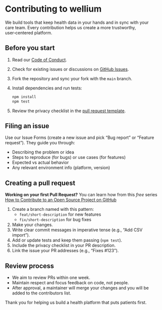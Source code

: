 # Contributing to wellium

We build tools that keep health data in your hands and in sync with your care team. Every contribution helps us create a more trustworthy, user‑centered platform.

## Before you start

1. Read our [Code of Conduct](CODE_OF_CONDUCT.md).
2. Check for existing issues or discussions on [GitHub Issues](https://github.com/by-The-Lindemans/wellium/issues).
3. Fork the repository and sync your fork with the `main` branch.
4. Install dependencies and run tests:

   ```bash
   npm install
   npm test
   ```

5. Review the privacy checklist in the [pull request template](.github/PULL_REQUEST_TEMPLATE.md).

## Filing an issue

Use our Issue Forms (create a new issue and pick “Bug report” or “Feature request”). They guide you through:

- Describing the problem or idea
- Steps to reproduce (for bugs) or use cases (for features)
- Expected vs actual behavior
- Any relevant environment info (platform, version)

## Creating a pull request

**Working on your first Pull Request?** You can learn how from this *free* series [How to Contribute to an Open Source Project on GitHub](https://kcd.im/pull-request)

1. Create a branch named with this pattern:
   - `feat/short-description` for new features
   - `fix/short-description` for bug fixes
2. Make your changes.
3. Write clear commit messages in imperative tense (e.g., “Add CSV import”).
4. Add or update tests and keep them passing (`npm test`).
5. Include the privacy checklist in your PR description.
6. Link the issue your PR addresses (e.g., “Fixes #123”).

## Review process

- We aim to review PRs within one week.
- Maintain respect and focus feedback on code, not people.
- After approval, a maintainer will merge your changes and you will be added to the contributors list.

Thank you for helping us build a health platform that puts patients first.
